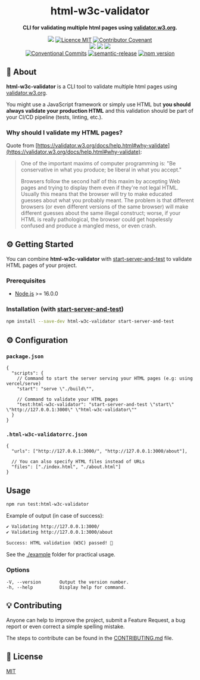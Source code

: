 <h1 align="center">html-w3c-validator</h1>

<p align="center">
  <strong>CLI for validating multiple html pages using <a href="https://validator.w3.org/">validator.w3.org</a>.</strong>
</p>

</p>

<p align="center">
  <a href="./CONTRIBUTING.md"><img src="https://img.shields.io/badge/PRs-welcome-brightgreen.svg?style=flat" /></a>
  <a href="./LICENSE"><img src="https://img.shields.io/badge/licence-MIT-blue.svg" alt="Licence MIT"/></a>
  <a href="./CODE_OF_CONDUCT.md"><img src="https://img.shields.io/badge/Contributor%20Covenant-v2.0%20adopted-ff69b4.svg" alt="Contributor Covenant" /></a>
  <br />
  <a href="https://github.com/theoludwig/html-w3c-validator/actions/workflows/build.yml"><img src="https://github.com/theoludwig/html-w3c-validator/actions/workflows/build.yml/badge.svg?branch=develop" /></a>
  <a href="https://github.com/theoludwig/html-w3c-validator/actions/workflows/lint.yml"><img src="https://github.com/theoludwig/html-w3c-validator/actions/workflows/lint.yml/badge.svg?branch=develop" /></a>
  <a href="https://github.com/theoludwig/html-w3c-validator/actions/workflows/test.yml"><img src="https://github.com/theoludwig/html-w3c-validator/actions/workflows/test.yml/badge.svg?branch=develop" /></a>
  <br />
  <a href="https://conventionalcommits.org"><img src="https://img.shields.io/badge/Conventional%20Commits-1.0.0-yellow.svg" alt="Conventional Commits" /></a>
  <a href="https://github.com/semantic-release/semantic-release"><img src="https://img.shields.io/badge/%20%20%F0%9F%93%A6%F0%9F%9A%80-semantic--release-e10079.svg" alt="semantic-release" /></a>
  <a href="https://www.npmjs.com/package/html-w3c-validator"><img src="https://img.shields.io/npm/v/html-w3c-validator.svg" alt="npm version"></a>
</p>

## 📜 About

**html-w3c-validator** is a CLI tool to validate multiple html pages using [validator.w3.org](https://validator.w3.org/).

You might use a JavaScript framework or simply use HTML but **you should always validate your production HTML** and this validation should be part of your CI/CD pipeline (tests, linting, etc.).

### Why should I validate my HTML pages?

Quote from [https://validator.w3.org/docs/help.html#why-validate](https://validator.w3.org/docs/help.html#why-validate):

> One of the important maxims of computer programming is: "Be conservative in what you produce; be liberal in what you accept."
>
> Browsers follow the second half of this maxim by accepting Web pages and trying to display them even if they're not legal HTML. Usually this means that the browser will try to make educated guesses about what you probably meant. The problem is that different browsers (or even different versions of the same browser) will make different guesses about the same illegal construct; worse, if your HTML is really pathological, the browser could get hopelessly confused and produce a mangled mess, or even crash.

## ⚙️ Getting Started

You can combine **html-w3c-validator** with [start-server-and-test](https://github.com/bahmutov/start-server-and-test) to validate HTML pages of your project.

### Prerequisites

- [Node.js](https://nodejs.org/) >= 16.0.0

### Installation (with [start-server-and-test](https://github.com/bahmutov/start-server-and-test))

```sh
npm install --save-dev html-w3c-validator start-server-and-test
```

## ⚙️ Configuration

### `package.json`

```jsonc
{
  "scripts": {
    // Command to start the server serving your HTML pages (e.g: using vercel/serve)
    "start": "serve \"./build\"",

    // Command to validate your HTML pages
    "test:html-w3c-validator": "start-server-and-test \"start\" \"http://127.0.0.1:3000\" \"html-w3c-validator\""
  }
}
```

### `.html-w3c-validatorrc.json`

```jsonc
{
  "urls": ["http://127.0.0.1:3000/", "http://127.0.0.1:3000/about"],

  // You can also specify HTML files instead of URLs
  "files": ["./index.html", "./about.html"]
}
```

## Usage

```sh
npm run test:html-w3c-validator
```

Example of output (in case of success):

```txt
✔ Validating http://127.0.0.1:3000/
✔ Validating http://127.0.0.1:3000/about

Success: HTML validation (W3C) passed! 🎉
```

See the [./example](./example) folder for practical usage.

### Options

```text
-V, --version       Output the version number.
-h, --help          Display help for command.
```

## 💡 Contributing

Anyone can help to improve the project, submit a Feature Request, a bug report or even correct a simple spelling mistake.

The steps to contribute can be found in the [CONTRIBUTING.md](./CONTRIBUTING.md) file.

## 📄 License

[MIT](./LICENSE)
